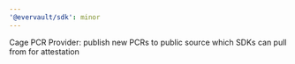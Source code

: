 ```yaml
---
'@evervault/sdk': minor
---
```


Cage PCR Provider: publish new PCRs to public source which SDKs can pull from for attestation
